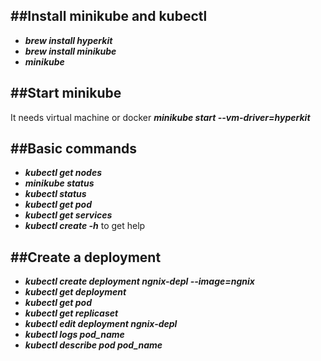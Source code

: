 ##Install minikube and kubectl
-------------------------------
* ***brew install hyperkit***
* ***brew install minikube***
* ***minikube***
  
##Start minikube
------------------------
It needs virtual machine or docker 
***minikube start --vm-driver=hyperkit***

##Basic commands
--------------------
* ***kubectl get nodes***
* ***minikube status***
* ***kubectl status***
* ***kubectl get pod***
* ***kubectl get services***
* ***kubectl create -h*** to get help

##Create a deployment
------------------------
* ***kubectl create deployment ngnix-depl --image=ngnix***
* ***kubectl get deployment***
* ***kubectl get pod***
* ***kubectl get replicaset***
* ***kubectl edit deployment ngnix-depl***
* ***kubectl logs pod_name***
* ***kubectl describe pod pod_name***